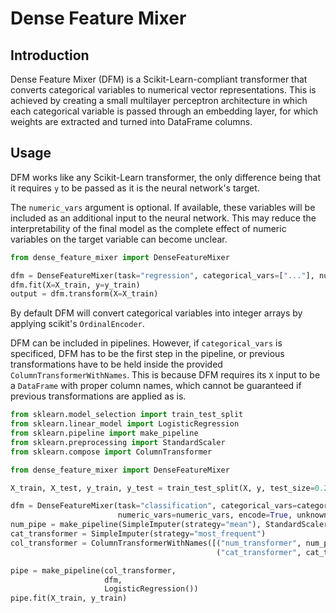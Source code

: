 # Dense Feature Mixer

## Introduction

Dense Feature Mixer (DFM) is a Scikit-Learn-compliant transformer that converts categorical variables to numerical vector representations. This is achieved by creating a small multilayer perceptron architecture in which each categorical variable is passed through an embedding layer, for which weights are extracted and turned into DataFrame columns.

## Usage

DFM works like any Scikit-Learn transformer, the only difference being that it requires `y` to be passed as it is the neural network's target.

The `numeric_vars` argument is optional. If available, these variables will be included as an additional input to the neural network. This may reduce the interpretability of the final model as the complete effect of numeric variables on the target variable can become unclear.

```python
from dense_feature_mixer import DenseFeatureMixer

dfm = DenseFeatureMixer(task="regression", categorical_vars=["..."], numeric_vars=["..."])
dfm.fit(X=X_train, y=y_train)
output = dfm.transform(X=X_train)
```

By default DFM will convert categorical variables into integer arrays by applying scikit's `OrdinalEncoder`.

DFM can be included in pipelines. However, if `categorical_vars` is specificed, DFM has to be the first step in the pipeline, or previous transformations have to be held inside the provided `ColumnTransformerWithNames`. This is because DFM requires its `X` input to be a `DataFrame` with proper column names, which cannot be guaranteed if previous transformations are applied as is.

```python
from sklearn.model_selection import train_test_split
from sklearn.linear_model import LogisticRegression
from sklearn.pipeline import make_pipeline
from sklearn.preprocessing import StandardScaler
from sklearn.compose import ColumnTransformer

from dense_feature_mixer import DenseFeatureMixer

X_train, X_test, y_train, y_test = train_test_split(X, y, test_size=0.2)

dfm = DenseFeatureMixer(task="classification", categorical_vars=categorical_vars,
                        numeric_vars=numeric_vars, encode=True, unknown_category=999)
num_pipe = make_pipeline(SimpleImputer(strategy="mean"), StandardScaler())
cat_transformer = SimpleImputer(strategy="most_frequent")
col_transformer = ColumnTransformerWithNames([("num_transformer", num_pipe, numeric_vars),
                                              ("cat_transformer", cat_transformer, categorical_vars)])

pipe = make_pipeline(col_transformer,
                     dfm,
                     LogisticRegression())
pipe.fit(X_train, y_train)
```